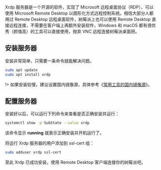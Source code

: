 Xrdp 服务器是一个开源的软件，实现了 Microsoft 远程桌面协议（RDP），可以使用 Microsoft Remote Desktop 以图形化方式远程控制系统。相信大部分人都用过 Remote Desktop 远程桌面软件，树莓派上也可以使用 Remote Desktop 直接远程连接，不需要在客户端上再额外安装软件，Windows 和 macOS 都有很优秀（颜值高）的工具可以直接使用，抛弃 VNC 远程连接树莓派桌面把。

## 安装服务器

安装非常简单，只需要一条命令就能解决问题。

```bash
sudo apt update
sudo apt install xrdp
```

!> 如果安装较慢，建议设置国内镜像源，具体参考《[常用工具的国内镜像源](/2019/0712/ '常用工具的国内镜像源')》。

## 配置服务器

安装好以后，可以运行下列命令来查看是否正确安装并运行：

```bash
systemctl show -p SubState --value xrdp
```

该命令显示 **running** 就表示正确安装并开机运行了。

将运行 Xrdp 服务器的用户添加到 ssl-cert 组：

```bash
sudo adduser xrdp ssl-cert
```

至此 Xrdp 已成功安装，使用 Remote Desktop 客户端连接你的树莓派吧。
